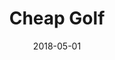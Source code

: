 ---
layout: default
modal-id: 10
date: 2018-05-01
title: Cheap Golf
img: cheapgolf.jpg
alt: Cheap Golf
project-date: Soon
client: Pixeljam
client_url: https://store.steampowered.com/app/616520/Cheap_Golf/
category: Haxe Development
description: A retromoderrn low-poly minigolf adventure hosted by the infamous AI bot SUSAN. ...Fling up and go FULL BOOP...
my-work: My work in Cheap Golf consisted on helping to optmize the performance of the game so it runs on mobile devices and web and implement some features like DLC.
---